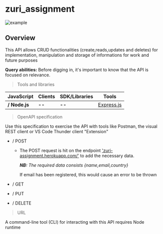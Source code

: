 # zuri_assignment

![example](https://user-images.githubusercontent.com/72243506/118078934-fb110000-b36b-11eb-9945-bfb1c418cf9e.png)

## Overview

This API allows CRUD functionalities (create,reads,updates and deletes) for
implementation, manipulation and storage of informations for work and future
purposes

**Query abilities:** Before digging in, it's important to know that the API is
focused on relevance.

> Tools and libraries

| **JavaScript** | Clients | SDK/Libraries | Tools                                |
| -------------- | ------- | ------------- | ------------------------------------ |
| **/ Node.js**  | **--**  | **--**        | [Express.js](https://expressjs.com/) |

> OpenAPI specification

Use this specification to exercise the API with tools like Postman, the visual
REST client or VS Code Thunder client "Extension"

-   / POST

    -   The POST request is hit on the endpoint
        ['zuri-assignment.herokuapp.com/'](zuri-assignment.herokuapp.com/) to
        add the necessary data.

        _**NB:** The required data consists {name,email,country}_

        If email has been registered, this would cause an error to be thrown

-   / GET
-   / PUT
-   / DELETE

> URL

A command-line tool (CLI) for interacting with this API requires Node runtime

